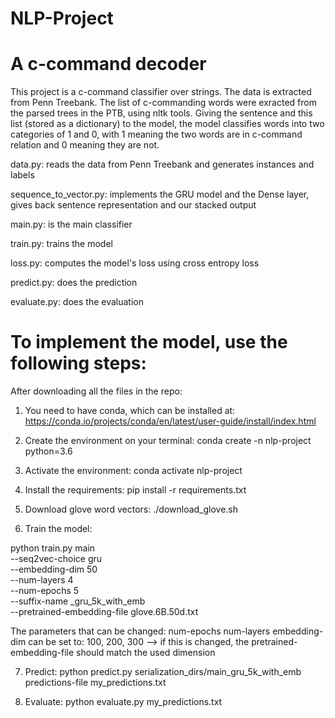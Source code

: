 # NLP-Project
# A c-command decoder

This project is a c-command classifier over strings. The data is extracted from Penn Treebank. The list of c-commanding words were exracted from the parsed trees in the PTB, using nltk tools. Giving the sentence and this list (stored as a dictionary) to the model, the model classifies words into two categories of 1 and 0, with 1 meaning the two words are in c-command relation and 0 meaning they are not. 

data.py: reads the data from Penn Treebank and generates instances and labels

sequence_to_vector.py: implements the GRU model and the Dense layer, gives back sentence representation and our stacked output

main.py: is the main classifier

train.py: trains the model

loss.py: computes the model's loss using cross entropy loss

predict.py: does the prediction

evaluate.py: does the evaluation

# To implement the model, use the following steps:

After downloading all the files in the repo:

1. You need to have conda, which can be installed at:
https://conda.io/projects/conda/en/latest/user-guide/install/index.html

2. Create the environment on your terminal:
conda create -n nlp-project python=3.6

3. Activate the environment:
conda activate nlp-project

4. Install the requirements:
pip install -r requirements.txt

5. Download glove word vectors:
./download_glove.sh

6. Train the model:

python train.py main \
                  --seq2vec-choice gru \
                  --embedding-dim 50 \
                  --num-layers 4 \
                  --num-epochs 5 \
                  --suffix-name _gru_5k_with_emb \
                  --pretrained-embedding-file glove.6B.50d.txt
                  
The parameters that can be changed: 
    num-epochs
    num-layers
    embedding-dim can be set to: 100, 200, 300 --> if this is changed, the pretrained-embedding-file should match the used dimension
    
7. Predict:
python predict.py serialization_dirs/main_gru_5k_with_emb predictions-file my_predictions.txt

8. Evaluate:
python evaluate.py my_predictions.txt
    
